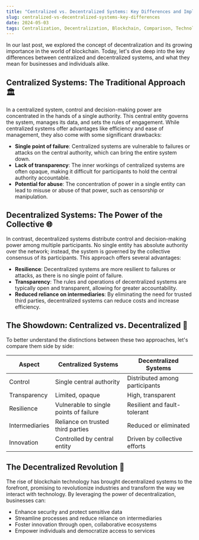 ```yaml
---
title: "Centralized vs. Decentralized Systems: Key Differences and Implications"
slug: centralized-vs-decentralized-systems-key-differences
date: 2024-05-03
tags: Centralization, Decentralization, Blockchain, Comparison, Technology, Innovation
---
```


In our last post, we explored the concept of decentralization and its growing importance in the world of blockchain. Today, let's dive deep into the key differences between centralized and decentralized systems, and what they mean for businesses and individuals alike.

## Centralized Systems: The Traditional Approach 🏛️

In a centralized system, control and decision-making power are concentrated in the hands of a single authority. This central entity governs the system, manages its data, and sets the rules of engagement. While centralized systems offer advantages like efficiency and ease of management, they also come with some significant drawbacks:

- **Single point of failure**: Centralized systems are vulnerable to failures or attacks on the central authority, which can bring the entire system down.
- **Lack of transparency**: The inner workings of centralized systems are often opaque, making it difficult for participants to hold the central authority accountable.
- **Potential for abuse**: The concentration of power in a single entity can lead to misuse or abuse of that power, such as censorship or manipulation.

## Decentralized Systems: The Power of the Collective 🌐

In contrast, decentralized systems distribute control and decision-making power among multiple participants. No single entity has absolute authority over the network; instead, the system is governed by the collective consensus of its participants. This approach offers several advantages:

- **Resilience**: Decentralized systems are more resilient to failures or attacks, as there is no single point of failure.
- **Transparency**: The rules and operations of decentralized systems are typically open and transparent, allowing for greater accountability.
- **Reduced reliance on intermediaries**: By eliminating the need for trusted third parties, decentralized systems can reduce costs and increase efficiency.

## The Showdown: Centralized vs. Decentralized 🥊

To better understand the distinctions between these two approaches, let's compare them side by side:

| Aspect         | Centralized Systems                    | Decentralized Systems          |
| -------------- | -------------------------------------- | ------------------------------ |
| Control        | Single central authority               | Distributed among participants |
| Transparency   | Limited, opaque                        | High, transparent              |
| Resilience     | Vulnerable to single points of failure | Resilient and fault-tolerant   |
| Intermediaries | Reliance on trusted third parties      | Reduced or eliminated          |
| Innovation     | Controlled by central entity           | Driven by collective efforts   |

## The Decentralized Revolution 🌋

The rise of blockchain technology has brought decentralized systems to the forefront, promising to revolutionize industries and transform the way we interact with technology. By leveraging the power of decentralization, businesses can:

- Enhance security and protect sensitive data
- Streamline processes and reduce reliance on intermediaries
- Foster innovation through open, collaborative ecosystems
- Empower individuals and democratize access to services